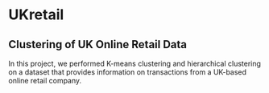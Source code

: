 # UKretail
## Clustering of UK Online Retail Data

In this project, we performed K-means clustering and hierarchical clustering on a dataset that provides information on transactions from a UK-based online retail company.  

